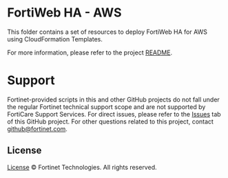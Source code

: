# FortiWeb HA - AWS

This folder contains a set of resources to deploy FortiWeb HA for AWS using CloudFormation Templates.

For more information, please refer to the project [README](https://github.com/fortinet/fortiweb-ha/blob/master/README.md).

# Support
Fortinet-provided scripts in this and other GitHub projects do not fall under the regular Fortinet technical support scope and are not supported by FortiCare Support Services.
For direct issues, please refer to the [Issues](https://github.com/fortinet/fortiweb-ha/issues) tab of this GitHub project.
For other questions related to this project, contact [github@fortinet.com](mailto:github@fortinet.com).

## License
[License](https://github.com/fortinet/fortiweb-ha/blob/master/LICENSE) © Fortinet Technologies. All rights reserved.
